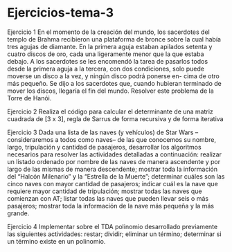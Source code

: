 # Ejercicios-tema-3

Ejercicio 1
En el momento de la creación del mundo, los sacerdotes del templo de Brahma recibieron una plataforma de bronce sobre la cual había tres agujas de diamante. En la primera aguja estaban apilados setenta y cuatro discos de oro, cada una ligeramente menor que la que estaba debajo. A los sacerdotes se les encomendó la tarea de pasarlos todos desde la primera aguja a la tercera, con dos condiciones, solo puede moverse un disco a la vez, y ningún disco podrá ponerse en- cima de otro más pequeño. Se dijo a los sacerdotes que, cuando hubieran terminado de mover los discos, llegaría el fin del mundo. Resolver este problema de la Torre de Hanói.



Ejercicio 2
Realiza el  código para calcular el determinante de una matriz cuadrada de [3 x 3], regla de Sarrus de forma recursiva y de forma iterativa



Ejercicio 3
Dada una lista de las naves (y vehículos) de Star Wars –consideraremos a todos como naves– de las que conocemos su nombre, largo, tripulación y cantidad de pasajeros, desarrollar los algoritmos necesarios para resolver las actividades detalladas a continuación: 
realizar un listado ordenado por nombre de las naves de manera ascendente y por largo de las mismas de manera descendente; 
mostrar toda la información del “Halcón Milenario” y la “Estrella de la Muerte”;
determinar cuáles son las cinco naves con mayor cantidad de pasajeros;
indicar cuál es la nave que requiere mayor cantidad de tripulación;
mostrar todas las naves que comienzan con AT;
listar todas las naves que pueden llevar seis o más pasajeros;
 mostrar toda la información de la nave más pequeña y la más grande.

Ejercicio 4
Implementar sobre el TDA polinomio desarrollado previamente las siguientes actividades:
 restar;
 dividir;
 eliminar un término;
 determinar si un término existe en un polinomio.
